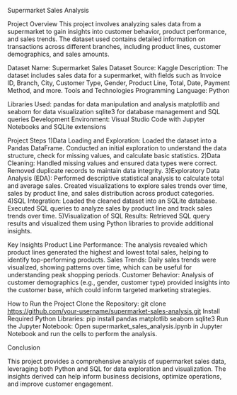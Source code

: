 Supermarket Sales Analysis

Project Overview
This project involves analyzing sales data from a supermarket to gain insights into customer behavior, product performance, and sales trends. The dataset used contains detailed information on transactions across different branches, including product lines, customer demographics, and sales amounts.

Dataset
Name: Supermarket Sales Dataset
Source: Kaggle
Description: The dataset includes sales data for a supermarket, with fields such as Invoice ID, Branch, City, Customer Type, Gender, Product Line, Total, Date, Payment Method, and more.
Tools and Technologies
Programming Language: Python

Libraries Used:
pandas for data manipulation and analysis
matplotlib and seaborn for data visualization
sqlite3 for database management and SQL queries
Development Environment: Visual Studio Code with Jupyter Notebooks and SQLite extensions

Project Steps
1)Data Loading and Exploration:
  Loaded the dataset into a Pandas DataFrame.
  Conducted an initial exploration to understand the data structure, check for missing values, and calculate basic statistics.
2)Data Cleaning:
  Handled missing values and ensured data types were correct.
  Removed duplicate records to maintain data integrity.
3)Exploratory Data Analysis (EDA):
  Performed descriptive statistical analysis to calculate total and average sales.
  Created visualizations to explore sales trends over time, sales by product line, and sales distribution across product categories.
4)SQL Integration:
  Loaded the cleaned dataset into an SQLite database.
  Executed SQL queries to analyze sales by product line and track sales trends over time.
5)Visualization of SQL Results:
  Retrieved SQL query results and visualized them using Python libraries to provide additional insights.

Key Insights
Product Line Performance: The analysis revealed which product lines generated the highest and lowest total sales, helping to identify top-performing products.
Sales Trends: Daily sales trends were visualized, showing patterns over time, which can be useful for understanding peak shopping periods.
Customer Behavior: Analysis of customer demographics (e.g., gender, customer type) provided insights into the customer base, which could inform targeted marketing strategies.

How to Run the Project
  Clone the Repository:
            git clone https://github.com/your-username/supermarket-sales-analysis.git
  Install Required Python Libraries:
            pip install pandas matplotlib seaborn sqlite3
Run the Jupyter Notebook:
            Open supermarket_sales_analysis.ipynb in Jupyter Notebook and run the cells to perform the analysis.

Conclusion

This project provides a comprehensive analysis of supermarket sales data, leveraging both Python and SQL for data exploration and visualization. The insights derived can help inform business decisions, optimize operations, and improve customer engagement.
